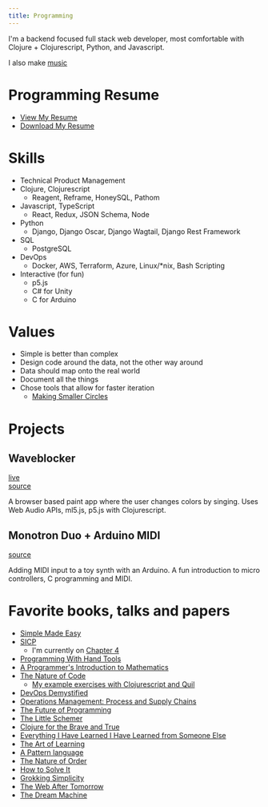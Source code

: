```yaml
---
title: Programming
---
```


I'm a backend focused full stack web developer, most comfortable with Clojure + Clojurescript, Python, and Javascript.

I also make [music](/music)

# Programming Resume
- [View My Resume](https://github.com/nharsch/resume/blob/master/programming-resume.md)
- [Download My Resume](https://github.com/nharsch/resume/raw/master/NigelHarsch-resume-programming.pdf)

# Skills
- Technical Product Management
- Clojure, Clojurescript
  - Reagent, Reframe, HoneySQL, Pathom
- Javascript, TypeScript
  - React, Redux, JSON Schema, Node
- Python
  - Django, Django Oscar, Django Wagtail, Django Rest Framework
- SQL
  - PostgreSQL
- DevOps
  - Docker, AWS, Terraform, Azure, Linux/*nix, Bash Scripting
- Interactive (for fun)
  - p5.js
  - C# for Unity
  - C for Arduino

# Values
- Simple is better than complex
- Design code around the data, not the other way around
- Data should map onto the real world
- Document all the things
- Chose tools that allow for faster iteration
  - [Making Smaller Circles](https://theartoflearningproject.org/resources/advanced-learning/make-smaller-circles/)

# Projects

## Waveblocker
[live](/waveblocker/public/index.html)
<br>[source](https://github.com/nharsch/waveblocker)

A browser based paint app where the user changes colors by singing.  Uses Web Audio APIs, ml5.js, p5.js with Clojurescript.

## Monotron Duo + Arduino MIDI
[source](https://github.com/nharsch/monotron-duo-midi/blob/main/README.md)

Adding MIDI input to a toy synth with an Arduino. A fun introduction to micro controllers, C programming and MIDI.

# Favorite books, talks and papers
- [Simple Made Easy](https://www.youtube.com/watch?v=kGlVcSMgtV4)
- [SICP](https://mitp-content-server.mit.edu/books/content/sectbyfn/books_pres_0/6515/sicp.zip/index.html)
  - I'm currently on [Chapter 4](https://github.com/nharsch/SICP)
- [Programming With Hand Tools](https://www.youtube.com/watch?v=ShEez0JkOFw)
- [A Programmer's Introduction to Mathematics](https://pimbook.org/)
- [The Nature of Code](https://natureofcode.com/)
  - [My example exercises with Clojurescript and Quil](https://github.com/nharsch/nature_of_code)
- [DevOps Demystified](https://youtu.be/h5E--QSBVBY)
- [Operations Management: Process and Supply Chains](https://www.amazon.com/Operations-Management-Processes-Supply-Chains/dp/0134741064)
- [The Future of Programming](https://www.youtube.com/watch?v=kWS1i2tivi8)
- [The Little Schemer](https://mitpress.mit.edu/9780262560993/the-little-schemer/)
- [Clojure for the Brave and True](https://www.braveclojure.com/)
- [Everything I Have Learned I Have Learned from Someone Else](https://www.youtube.com/watch?v=TVJa-V6U-XI)
- [The Art of Learning](https://www.joshwaitzkin.com/the-art-of-learning)
- [A Pattern language](https://en.wikipedia.org/wiki/A_Pattern_Language)
- [The Nature of Order](https://en.wikipedia.org/wiki/The_Nature_of_Order)
- [How to Solve It](https://en.wikipedia.org/wiki/How_to_Solve_It)
- [Grokking Simplicity](https://www.manning.com/books/grokking-simplicity)
- [The Web After Tomorrow](https://tonsky.me/blog/the-web-after-tomorrow/)
- [The Dream Machine](https://press.stripe.com/the-dream-machine)

